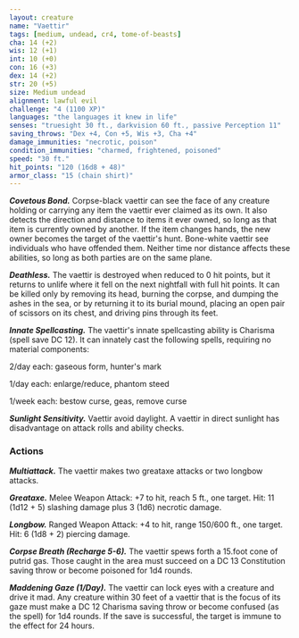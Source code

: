 ```yaml
---
layout: creature
name: "Vaettir"
tags: [medium, undead, cr4, tome-of-beasts]
cha: 14 (+2)
wis: 12 (+1)
int: 10 (+0)
con: 16 (+3)
dex: 14 (+2)
str: 20 (+5)
size: Medium undead
alignment: lawful evil
challenge: "4 (1100 XP)"
languages: "the languages it knew in life"
senses: "truesight 30 ft., darkvision 60 ft., passive Perception 11"
saving_throws: "Dex +4, Con +5, Wis +3, Cha +4"
damage_immunities: "necrotic, poison"
condition_immunities: "charmed, frightened, poisoned"
speed: "30 ft."
hit_points: "120 (16d8 + 48)"
armor_class: "15 (chain shirt)"
---
```


***Covetous Bond.*** Corpse-black vaettir can see the face of any creature holding or carrying any item the vaettir ever claimed as its own. It also detects the direction and distance to items it ever owned, so long as that item is currently owned by another. If the item changes hands, the new owner becomes the target of the vaettir's hunt. Bone-white vaettir see individuals who have offended them. Neither time nor distance affects these abilities, so long as both parties are on the same plane.

***Deathless.*** The vaettir is destroyed when reduced to 0 hit points, but it returns to unlife where it fell on the next nightfall with full hit points. It can be killed only by removing its head, burning the corpse, and dumping the ashes in the sea, or by returning it to its burial mound, placing an open pair of scissors on its chest, and driving pins through its feet.

***Innate Spellcasting.*** The vaettir's innate spellcasting ability is Charisma (spell save DC 12). It can innately cast the following spells, requiring no material components:

2/day each: gaseous form, hunter's mark

1/day each: enlarge/reduce, phantom steed

1/week each: bestow curse, geas, remove curse

***Sunlight Sensitivity.*** Vaettir avoid daylight. A vaettir in direct sunlight has disadvantage on attack rolls and ability checks.

### Actions

***Multiattack.*** The vaettir makes two greataxe attacks or two longbow attacks.

***Greataxe.*** Melee Weapon Attack: +7 to hit, reach 5 ft., one target. Hit: 11 (1d12 + 5) slashing damage plus 3 (1d6) necrotic damage.

***Longbow.*** Ranged Weapon Attack: +4 to hit, range 150/600 ft., one target. Hit: 6 (1d8 + 2) piercing damage.

***Corpse Breath (Recharge 5-6).*** The vaettir spews forth a 15.foot cone of putrid gas. Those caught in the area must succeed on a DC 13 Constitution saving throw or become poisoned for 1d4 rounds.

***Maddening Gaze (1/Day).*** The vaettir can lock eyes with a creature and drive it mad. Any creature within 30 feet of a vaettir that is the focus of its gaze must make a DC 12 Charisma saving throw or become confused (as the spell) for 1d4 rounds. If the save is successful, the target is immune to the effect for 24 hours.

